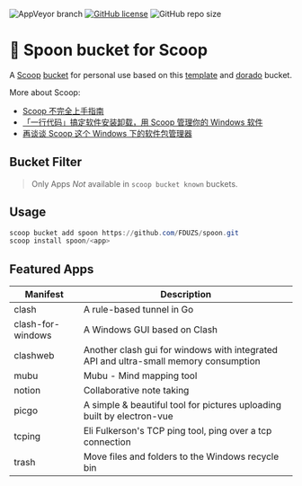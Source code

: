 ![AppVeyor branch](https://img.shields.io/appveyor/build/FDUZS/spoon/master?logo=appveyor&style=flat-square)
[![GitHub license](https://img.shields.io/github/license/FDUZS/spoon?style=flat-square)](https://github.com/FDUZS/spoon/blob/master/LICENSE)
![GitHub repo size](https://img.shields.io/github/repo-size/FDUZS/spoon?style=flat-square)

# 🥄 Spoon bucket for Scoop

A [Scoop](https://github.com/lukesampson/scoop) [bucket](https://github.com/lukesampson/scoop/wiki/Buckets) for personal use based on this [template](https://github.com/Ash258/GenericBucket) and [dorado](https://github.com/chawyehsu/dorado) bucket.

More about Scoop:

- [Scoop 不完全上手指南](https://www.iamzs.top/archives/scoop-guidebook.html)
- [「一行代码」搞定软件安装卸载，用 Scoop 管理你的 Windows 软件](https://sspai.com/post/52496)
- [再谈谈 Scoop 这个 Windows 下的软件包管理器](https://www.h404bi.com/blog/2018/05/talk-about-scoop-the-package-manager-for-windows-again)

## Bucket Filter

> Only Apps *Not* available in `scoop bucket known` buckets.

## Usage

```powershell
scoop bucket add spoon https://github.com/FDUZS/spoon.git
scoop install spoon/<app>
```

## Featured Apps

| Manifest | Description |
|----------|-------------|
| clash | A rule-based tunnel in Go |
| clash-for-windows | A Windows GUI based on Clash |
| clashweb | Another clash gui for windows with integrated API and ultra-small memory consumption |
| mubu | Mubu - Mind mapping tool |
| notion | Collaborative note taking |
| picgo | A simple & beautiful tool for pictures uploading built by electron-vue |
| tcping | Eli Fulkerson's TCP ping tool, ping over a tcp connection |
| trash | Move files and folders to the Windows recycle bin |
